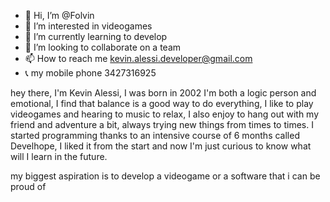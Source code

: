 - 👋 Hi, I’m @Folvin
- 👀 I’m interested in videogames
- 🌱 I’m currently learning to develop
- 💞️ I’m looking to collaborate on a team
- 📫 How to reach me kevin.alessi.developer@gmail.com
- 📞 my mobile phone 3427316925

hey there, I'm Kevin Alessi, I was born in 2002 I'm both a logic person and emotional, I find that balance is a good way to do everything, I like to play videogames and hearing to music to relax, I also enjoy to hang out with my friend and adventure a bit, always trying new things from times to times. I started programming thanks to an intensive course of 6 months called Develhope, I liked it from the start and now I'm just curious to know what will I learn in the future.

my biggest aspiration is to develop a videogame or a software that i can be proud of

<!---
Folvin/Folvin is a ✨ special ✨ repository because its `README.md` (this file) appears on your GitHub profile.
You can click the Preview link to take a look at your changes.
--->
